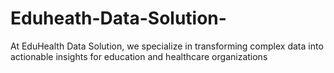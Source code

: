 # Eduheath-Data-Solution-
At EduHealth Data Solution, we specialize in transforming complex data into actionable insights for education and healthcare organizations

